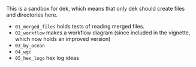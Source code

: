 This is a sandbox for dek, which means that only dek should create files and
directories here.

* `01_merged_files` holds tests of reading merged files.
* `02_workflow` makes a workflow diagram (since included in the vignette, which
  now holds an improved version)
* `03_by_ocean`
* `04_wgc`
* `05_hex_logo` hex log ideas
